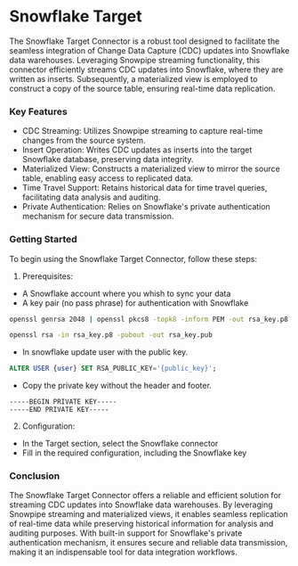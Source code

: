# Snowflake Target

The Snowflake Target Connector is a robust tool designed to facilitate the seamless integration of Change Data Capture (CDC) updates into Snowflake data warehouses. Leveraging Snowpipe streaming functionality, this connector efficiently streams CDC updates into Snowflake, where they are written as inserts. Subsequently, a materialized view is employed to construct a copy of the source table, ensuring real-time data replication.

### Key Features

- CDC Streaming: Utilizes Snowpipe streaming to capture real-time changes from the source system.
- Insert Operation: Writes CDC updates as inserts into the target Snowflake database, preserving data integrity.
- Materialized View: Constructs a materialized view to mirror the source table, enabling easy access to replicated data.
- Time Travel Support: Retains historical data for time travel queries, facilitating data analysis and auditing.
- Private Authentication: Relies on Snowflake's private authentication mechanism for secure data transmission.

### Getting Started

To begin using the Snowflake Target Connector, follow these steps:

1. Prerequisites:
- A Snowflake account where you whish to sync your data
- A key pair (no pass phrase) for authentication with Snowflake
```bash
openssl genrsa 2048 | openssl pkcs8 -topk8 -inform PEM -out rsa_key.p8 -nocrypt

openssl rsa -in rsa_key.p8 -pubout -out rsa_key.pub
```

- In snowflake update user with the public key.

```sql
ALTER USER {user} SET RSA_PUBLIC_KEY='{public_key}';
```

- Copy the private key without the header and footer.
```
-----BEGIN PRIVATE KEY-----
-----END PRIVATE KEY-----
```
2. Configuration:
- In the Target section, select the Snowflake connector
- Fill in the required configuration, including the Snowflake key

### Conclusion

The Snowflake Target Connector offers a reliable and efficient solution for streaming CDC updates into Snowflake data warehouses. By leveraging Snowpipe streaming and materialized views, it enables seamless replication of real-time data while preserving historical information for analysis and auditing purposes. With built-in support for Snowflake's private authentication mechanism, it ensures secure and reliable data transmission, making it an indispensable tool for data integration workflows.